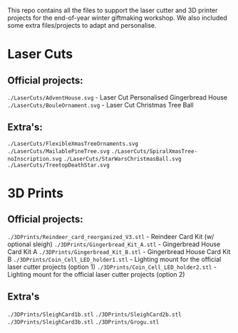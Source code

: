This repo contains all the files to support the laser cutter and 3D printer projects for the end-of-year winter giftmaking workshop. We also included some extra files/projects to adapt and personalise.

# Laser Cuts

## Official projects:
`./LaserCuts/AdventHouse.svg` - Laser Cut Personalised Gingerbread House
`./LaserCuts/BouleOrnament.svg` - Laser Cut Christmas Tree Ball

## Extra's:
`./LaserCuts/FlexibleXmasTreeOrnaments.svg`
`./LaserCuts/MailablePineTree.svg`
`./LaserCuts/SpiralXmasTree-noInscription.svg`
`./LaserCuts/StarWarsChristmasBall.svg`
`./LaserCuts/TreetopDeathStar.svg`

# 3D Prints

## Official projects:
`./3DPrints/Reindeer_card_reorganized_V3.stl` - Reindeer Card Kit (w/ optional sleigh)
`./3DPrints/Gingerbread_Kit_A.stl` - Gingerbread House Card Kit A
`./3DPrints/Gingerbread_Kit_B.stl` - Gingerbread House Card Kit B
`./3DPrints/Coin_Cell_LED_holder1.stl` - Lighting mount for the official laser cutter projects (option 1)
`./3DPrints/Coin_Cell_LED_holder2.stl` - Lighting mount for the official laser cutter projects (option 2)

## Extra's
`./3DPrints/SleighCard1b.stl`
`./3DPrints/SleighCard2b.stl`
`./3DPrints/SleighCard3b.stl`
`./3DPrints/Grogu.stl`


